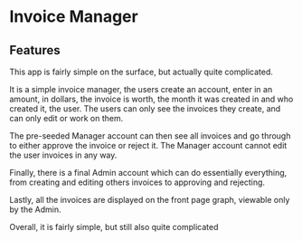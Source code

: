 # Invoice Manager
 
 ## Features
This app is fairly simple on the surface, but actually quite complicated. 

It is a simple invoice manager, the users create an account, enter in an amount, in dollars, the invoice is worth, 
the month it was created in and who created it, the user. The users can only see the invoices they create, and can only
edit or work on them.

The pre-seeded Manager account can then see all invoices and go through to either approve the invoice or reject it. 
The Manager account cannot edit the user invoices in any way.

Finally, there is a final Admin account which can do essentially everything, from creating and editing others invoices to 
approving and rejecting.

Lastly, all the invoices are displayed on the front page graph, viewable only by the Admin.

Overall, it is fairly simple, but still also quite complicated
